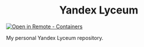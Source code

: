 <h1 align="center">Yandex Lyceum</h1>

[![Open in Remote - Containers](https://img.shields.io/static/v1?label=Remote%20-%20Containers&message=Open&color=blue&logo=visualstudiocode)](https://vscode.dev/redirect?url=vscode://ms-vscode-remote.remote-containers/cloneInVolume?url=https://github.com/iver0/yandex-lyceum)

My personal Yandex Lyceum repository.
